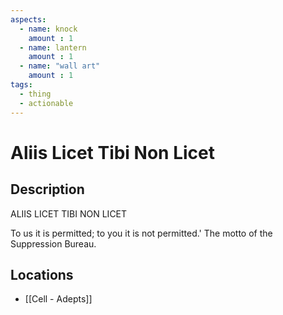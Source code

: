 ```yaml
---
aspects: 
  - name: knock
    amount : 1
  - name: lantern
    amount : 1
  - name: "wall art"
    amount : 1
tags:
  - thing
  - actionable
---
```


# Aliis Licet Tibi Non Licet

## Description
ALIIS LICET TIBI NON LICET

To us it is permitted; to you it is not permitted.' The motto of the Suppression Bureau.
## Locations
- [[Cell - Adepts]]
